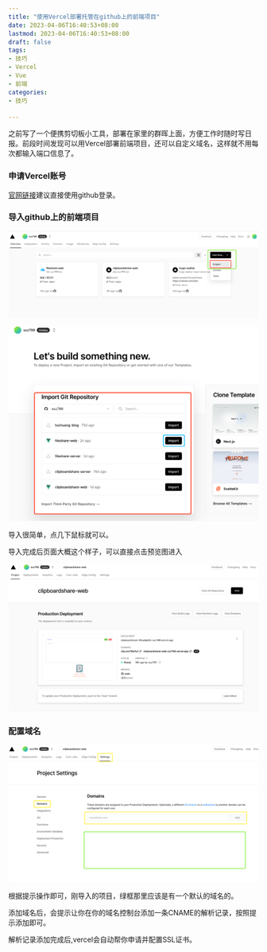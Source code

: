 ```yaml
---
title: "使用Vercel部署托管在github上的前端项目"
date: 2023-04-06T16:40:53+08:00
lastmod: 2023-04-06T16:40:53+08:00
draft: false
tags:
- 技巧
- Vercel
- Vue
- 前端
categories:
- 技巧

---
```


之前写了一个便携剪切板小工具，部署在家里的群晖上面，方便工作时随时写日报。前段时间发现可以用Vercel部署前端项目，还可以自定义域名，这样就不用每次都输入端口信息了。

<!--more-->



### 申请Vercel账号

[官网链接](https://vercel.com/login)建议直接使用github登录。

### 导入github上的前端项目

![](https://raw.githubusercontent.com/sxz799/tuchuang-blog/main/img/2023/04/202304061645020.png)

![](https://raw.githubusercontent.com/sxz799/tuchuang-blog/main/img/2023/04/202304061646153.png)

导入很简单，点几下鼠标就可以。

导入完成后页面大概这个样子，可以直接点击预览图进入

![](https://raw.githubusercontent.com/sxz799/tuchuang-blog/main/img/2023/04/202304061647953.png)

### 配置域名

![](https://raw.githubusercontent.com/sxz799/tuchuang-blog/main/img/2023/04/202304061650162.png)

根据提示操作即可，刚导入的项目，绿框那里应该是有一个默认的域名的。

添加域名后，会提示让你在你的域名控制台添加一条CNAME的解析记录，按照提示添加即可。

解析记录添加完成后,vercel会自动帮你申请并配置SSL证书。

